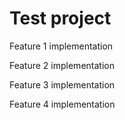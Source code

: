 # Test project

Feature 1 implementation

Feature 2 implementation

Feature 3 implementation

Feature 4 implementation

